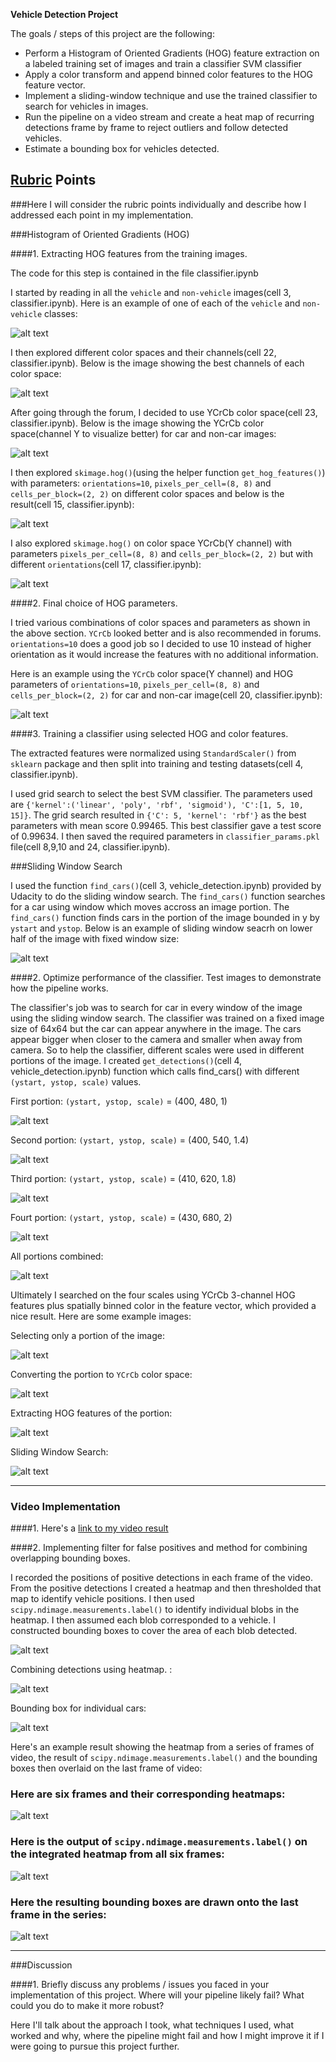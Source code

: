 **Vehicle Detection Project**

The goals / steps of this project are the following:

* Perform a Histogram of Oriented Gradients (HOG) feature extraction on a labeled training set of images and train a classifier SVM classifier
* Apply a color transform and append binned color features to the HOG feature vector. 
* Implement a sliding-window technique and use the trained classifier to search for vehicles in images.
* Run the pipeline on a video stream and create a heat map of recurring detections frame by frame to reject outliers and follow detected vehicles.
* Estimate a bounding box for vehicles detected.

[//]: # (Image References)
[image1]: ./output_images/car_non_car.jpg
[image2]: ./output_images/visualize_color_space.jpg
[image3]: ./output_images/car_non_car_ycrcb.jpg
[image4]: ./output_images/visualize_hog_on_diff_color_spaces.jpg
[image5]: ./output_images/visualize_hog_on_ycrcb_diff_orient.jpg
[image6]: ./output_images/car_non_car_ycrcb_hog.jpg
[image7]: ./output_images/sliding_fixed_window.jpg
[image8]: ./output_images/first_portion.jpg
[image9]: ./output_images/second_portion.jpg
[image10]: ./output_images/third_portion.jpg
[image11]: ./output_images/fourth_portion.jpg
[image12]: ./output_images/portions_combined.jpg
[image13]: ./output_images/test_image_portion.jpg
[image14]: ./output_images/test_image_portion_ycrcb.jpg
[image15]: ./output_images/test_image_portion_ycrcb_hog.jpg
[image16]: ./output_images/test_image_portion_sliding_window.jpg
[video1]: ./project_video.mp4

## [Rubric](https://review.udacity.com/#!/rubrics/513/view) Points
###Here I will consider the rubric points individually and describe how I addressed each point in my implementation.  

###Histogram of Oriented Gradients (HOG)

####1. Extracting HOG features from the training images.

The code for this step is contained in the file classifier.ipynb

I started by reading in all the `vehicle` and `non-vehicle` images(cell 3, classifier.ipynb).  Here is an example of one of each of the `vehicle` and `non-vehicle` classes:

![alt text][image1]

I then explored different color spaces and their channels(cell 22, classifier.ipynb). Below is the image showing the best channels of each color space:

![alt text][image2]

After going through the forum, I decided to use YCrCb color space(cell 23, classifier.ipynb). Below is the image showing the YCrCb color space(channel Y to visualize better) for car and non-car images:

![alt text][image3]

I then explored `skimage.hog()`(using the helper function `get_hog_features()`) with parameters: `orientations=10`, `pixels_per_cell=(8, 8)` and `cells_per_block=(2, 2)` on different color spaces and below is the result(cell 15, classifier.ipynb):

![alt text][image4]

I also explored `skimage.hog()` on color space YCrCb(Y channel) with parameters `pixels_per_cell=(8, 8)` and `cells_per_block=(2, 2)` but with different `orientations`(cell 17, classifier.ipynb):

![alt text][image5]

####2. Final choice of HOG parameters.

I tried various combinations of color spaces and parameters as shown in the above section. `YCrCb` looked better and is also recommended in forums. `orientations=10` does a good job so I decided to use 10 instead of higher orientation as it would increase the features with no additional information.

Here is an example using the `YCrCb` color space(Y channel) and HOG parameters of `orientations=10`, `pixels_per_cell=(8, 8)` and `cells_per_block=(2, 2)` for car and non-car image(cell 20, classifier.ipynb):

![alt text][image6]

####3. Training a classifier using selected HOG and color features.

The extracted features were normalized using `StandardScaler()` from `sklearn` package and then split into training and testing datasets(cell 4, classifier.ipynb). 

I used grid search to select the best SVM classifier. The parameters used are `{'kernel':('linear', 'poly', 'rbf', 'sigmoid'), 'C':[1, 5, 10, 15]}`. The grid search resulted in `{'C': 5, 'kernel': 'rbf'}` as the best parameters with mean score 0.99465. This best classifier gave a test score of 0.99634. I then saved the required parameters in `classifier_params.pkl` file(cell 8,9,10 and 24, classifier.ipynb).

###Sliding Window Search

I used the function `find_cars()`(cell 3, vehicle_detection.ipynb) provided by Udacity to do the sliding window search. The `find_cars()` function searches for a car using window which moves accross an image portion. The `find_cars()` function finds cars in the portion of the image bounded in y by `ystart` and `ystop`. Below is an example of sliding window seacrh on lower half of the image with fixed window size:

![alt text][image7]

####2. Optimize performance of the classifier. Test images to demonstrate how the pipeline works.

The classifier's job was to search for car in every window of the image using the sliding window search. The classifier was trained on a fixed image size of 64x64 but the car can appear anywhere in the image. The cars appear bigger when closer to the camera and smaller when away from camera. So to help the classifier, different scales were used in different portions of the image. I created `get_detections()`(cell 4, vehicle_detection.ipynb) function which calls find_cars() with different `(ystart, ystop, scale)` values.

First portion:  `(ystart, ystop, scale)` = (400, 480, 1)

![alt text][image8]

Second portion:  `(ystart, ystop, scale)` = (400, 540, 1.4)

![alt text][image9]

Third portion:  `(ystart, ystop, scale)` = (410, 620, 1.8)

![alt text][image10]

Fourt portion:  `(ystart, ystop, scale)` = (430, 680, 2)

![alt text][image11]

All portions combined:

![alt text][image12]

Ultimately I searched on the four scales using YCrCb 3-channel HOG features plus spatially binned color in the feature vector, which provided a nice result. Here are some example images:

Selecting only a portion of the image:

![alt text][image13]

Converting the portion to `YCrCb` color space:

![alt text][image14]

Extracting HOG features of the portion:

![alt text][image15]

Sliding Window Search:

![alt text][image16]

---

### Video Implementation

####1. Here's a [link to my video result](./project_video_output.mp4)

####2. Implementing filter for false positives and method for combining overlapping bounding boxes.

I recorded the positions of positive detections in each frame of the video.  From the positive detections I created a heatmap and then thresholded that map to identify vehicle positions.  I then used `scipy.ndimage.measurements.label()` to identify individual blobs in the heatmap.  I then assumed each blob corresponded to a vehicle.  I constructed bounding boxes to cover the area of each blob detected.  

![alt text][image13]

Combining detections using heatmap. :

![alt text][image14]

Bounding box for individual cars: 

![alt text][image15]

Here's an example result showing the heatmap from a series of frames of video, the result of `scipy.ndimage.measurements.label()` and the bounding boxes then overlaid on the last frame of video:

### Here are six frames and their corresponding heatmaps:

![alt text][image5]

### Here is the output of `scipy.ndimage.measurements.label()` on the integrated heatmap from all six frames:
![alt text][image6]

### Here the resulting bounding boxes are drawn onto the last frame in the series:
![alt text][image7]



---

###Discussion

####1. Briefly discuss any problems / issues you faced in your implementation of this project.  Where will your pipeline likely fail?  What could you do to make it more robust?

Here I'll talk about the approach I took, what techniques I used, what worked and why, where the pipeline might fail and how I might improve it if I were going to pursue this project further.  

